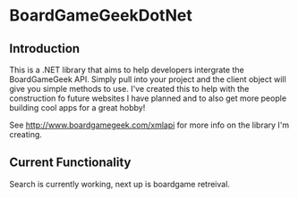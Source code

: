 BoardGameGeekDotNet
===================

Introduction
------------

This is a .NET library that aims to help developers intergrate the BoardGameGeek API.  Simply pull into your project and the client object will give you simple methods to use.  I've created this to help with the construction fo future websites I have planned and to also get more people building cool apps for a great hobby!

See http://www.boardgamegeek.com/xmlapi for more info on the library I'm creating.

Current Functionality
---------------------

Search is currently working, next up is boardgame retreival.
